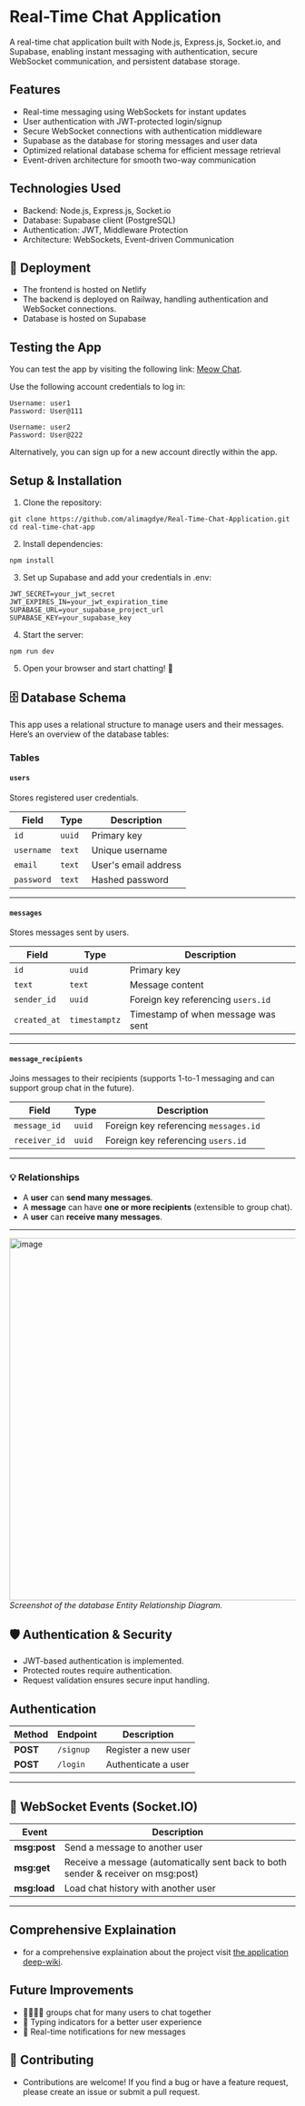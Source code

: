 # Real-Time Chat Application
A real-time chat application built with Node.js, Express.js, Socket.io, and Supabase, enabling instant messaging with authentication, secure WebSocket communication, and persistent database storage.

## Features
-  Real-time messaging using WebSockets for instant updates
-  User authentication with JWT-protected login/signup
-  Secure WebSocket connections with authentication middleware
-  Supabase as the database for storing messages and user data
-  Optimized relational database schema for efficient message retrieval
-  Event-driven architecture for smooth two-way communication
  
## Technologies Used
- Backend: Node.js, Express.js, Socket.io
- Database: Supabase client (PostgreSQL)
- Authentication: JWT, Middleware Protection
- Architecture: WebSockets, Event-driven Communication

## 🚀 Deployment
- The frontend is hosted on Netlify
- The backend is deployed on Railway, handling authentication and WebSocket connections.
- Database is hosted on Supabase

## Testing the App
You can test the app by visiting the following link: [Meow Chat](https://meow-chat.netlify.app/index.html).

Use the following account credentials to log in:

    Username: user1
    Password: User@111

    Username: user2
    Password: User@222

Alternatively, you can sign up for a new account directly within the app.
 
## Setup & Installation

1. Clone the repository:
```
git clone https://github.com/alimagdye/Real-Time-Chat-Application.git
cd real-time-chat-app
```
2. Install dependencies:
```
npm install
```
3. Set up Supabase and add your credentials in .env:
```
JWT_SECRET=your_jwt_secret
JWT_EXPIRES_IN=your_jwt_expiration_time
SUPABASE_URL=your_supabase_project_url
SUPABASE_KEY=your_supabase_key
```
4. Start the server:
```
npm run dev
```
5. Open your browser and start chatting! 🎉

## 🗄️ Database Schema

This app uses a relational structure to manage users and their messages. Here’s an overview of the database tables:

### **Tables**

#### `users`

Stores registered user credentials.

| Field      | Type   | Description          |
| ---------- | ------ | -------------------- |
| `id`       | `uuid` | Primary key          |
| `username` | `text` | Unique username      |
| `email`    | `text` | User's email address |
| `password` | `text` | Hashed password      |

---

#### `messages`

Stores messages sent by users.

| Field        | Type          | Description                        |
| ------------ | ------------- | ---------------------------------- |
| `id`         | `uuid`        | Primary key                        |
| `text`       | `text`        | Message content                    |
| `sender_id`  | `uuid`        | Foreign key referencing `users.id` |
| `created_at` | `timestamptz` | Timestamp of when message was sent |

---

#### `message_recipients`

Joins messages to their recipients (supports 1-to-1 messaging and can support group chat in the future).

| Field         | Type   | Description                           |
| ------------- | ------ | ------------------------------------- |
| `message_id`  | `uuid` | Foreign key referencing `messages.id` |
| `receiver_id` | `uuid` | Foreign key referencing `users.id`    |

---

### 💡 Relationships

* A **user** can **send many messages**.
* A **message** can have **one or more recipients** (extensible to group chat).
* A **user** can **receive many messages**.

---
<img width="1364" height="638" alt="image" src="https://github.com/user-attachments/assets/50d22a24-12ca-4997-9560-53965cf15c68" />*Screenshot of the database Entity Relationship Diagram.*

## 🛡 Authentication & Security
- JWT-based authentication is implemented.
- Protected routes require authentication.
- Request validation ensures secure input handling.

## Authentication
| Method | Endpoint   | Description |
|--------|-----------|-------------|
| **POST**  | `/signup` | Register a new user |
| **POST**  | `/login`  | Authenticate a user |

---

## 💬 WebSocket Events (Socket.IO)
| Event  | Description |
|--------|-------------|
| **msg:post**  | Send a message to another user |
| **msg:get**   | Receive a message (automatically sent back to both sender & receiver on msg:post) |
| **msg:load**  | Load chat history with another user |

---

## Comprehensive Explaination
- for a comprehensive explaination about the project visit [the application deep-wiki](https://deepwiki.com/alimagdye/Real-Time-Chat-Application).

## Future Improvements

- 👨‍👩‍👧‍👦 groups chat for many users to chat together
- 🚀 Typing indicators for a better user experience
- 🔔 Real-time notifications for new messages

## 🎯 Contributing
- Contributions are welcome! If you find a bug or have a feature request, please create an issue or submit a pull request.
